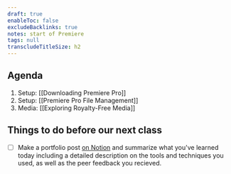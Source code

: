 ```yaml
---
draft: true
enableToc: false
excludeBacklinks: true
notes: start of Premiere
tags: null
transcludeTitleSize: h2
---
```


## Agenda
1. Setup: [[Downloading Premiere Pro]]
2. Setup: [[Premiere Pro File Management]]
3. Media: [[Exploring Royalty-Free Media]]

## Things to do before our next class
- [ ] Make a portfolio post [on Notion](https://notion.so) and summarize what you've learned today including a detailed description on the tools and techniques you used, as well as the peer feedback you recieved.